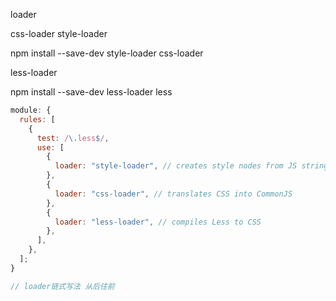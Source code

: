 loader

css-loader style-loader

npm install --save-dev style-loader css-loader

less-loader

npm install --save-dev less-loader less

```js
module: {
  rules: [
    {
      test: /\.less$/,
      use: [
        {
          loader: "style-loader", // creates style nodes from JS strings
        },
        {
          loader: "css-loader", // translates CSS into CommonJS
        },
        {
          loader: "less-loader", // compiles Less to CSS
        },
      ],
    },
  ];
}

// loader链式写法 从后往前
```
